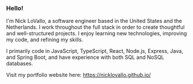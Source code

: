 ### Hello!

I'm Nick LoVallo, a software engineer based in the United States and the Netherlands. I work throughout the full stack in order to create thoughtful and well-structured projects. I enjoy learning new technologies, improving my code, and refining my skills.

I primarily code in JavaScript, TypeScript, React, Node.js, Express, Java, and Spring Boot, and have experience with both SQL and NoSQL databases.

Visit my portfolio website here: https://nicklovallo.github.io/
